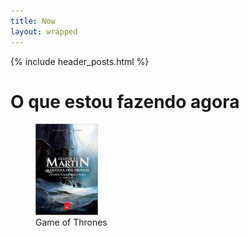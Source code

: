 ```yaml
---
title: Now
layout: wrapped
---
```


{% include header_posts.html %}

# O que estou fazendo agora

<figure>
    <img src="/assets/images/reading/game-of-thrones.jpg" alt="Capa de Game of Thrones" width="100px" style="">
    <figcaption>Game of Thrones</figcaption>
</figure>


